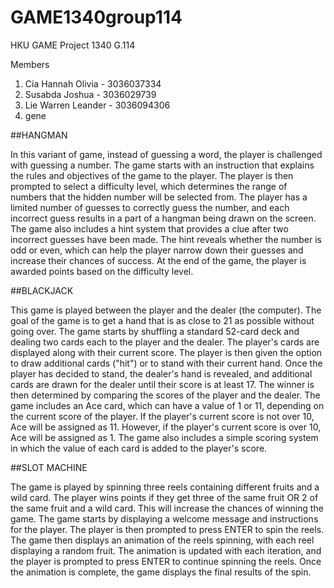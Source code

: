 # GAME1340group114
HKU GAME Project 1340 G.114

Members
1. Cia Hannah Olivia - 3036037334
2. Susabda Joshua - 3036029739
3. Lie Warren Leander - 3036094306
4. gene

##HANGMAN

In this variant of game, instead of guessing a word, the player is challenged with guessing a number. The game starts with an instruction that explains the rules and objectives of the game to the player. The player is then prompted to select a difficulty level, which determines the range of numbers that the hidden number will be selected from. The player has a limited number of guesses to correctly guess the number, and each incorrect guess results in a part of a hangman being drawn on the screen. The game also includes a hint system that provides a clue after two incorrect guesses have been made. The hint reveals whether the number is odd or even, which can help the player narrow down their guesses and increase their chances of success. At the end of the game, the player is awarded points based on the difficulty level.


##BLACKJACK

This game is played between the player and the dealer (the computer). The goal of the game is to get a hand that is as close to 21 as possible without going over. The game starts by shuffling a standard 52-card deck and dealing two cards each to the player and the dealer. The player's cards are displayed along with their current score. The player is then given the option to draw additional cards ("hit") or to stand with their current hand. Once the player has decided to stand, the dealer's hand is revealed, and additional cards are drawn for the dealer until their score is at least 17. The winner is then determined by comparing the scores of the player and the dealer. The game includes an Ace card, which can have a value of 1 or 11, depending on the current score of the player. If the player's current score is not over 10, Ace will be assigned as 11. However, if the player's current score is over 10, Ace will be assigned as 1. The game also includes a simple scoring system in which the value of each card is added to the player's score.

##SLOT MACHINE

The game is played by spinning three reels containing different fruits and a wild card. The player wins points if they get three of the same fruit OR 2 of the same fruit and a wild card. This will increase the chances of winning the game. The game starts by displaying a welcome message and instructions for the player. The player is then prompted to press ENTER to spin the reels. The game then displays an animation of the reels spinning, with each reel displaying a random fruit. The animation is updated with each iteration, and the player is prompted to press ENTER to continue spinning the reels. Once the animation is complete, the game displays the final results of the spin. 



